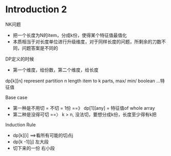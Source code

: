 # Introduction 2

NK问题

* 把一个长度为N的item，分成k份，使得某个特征值最值化
* 本质相当于对长度单位进行升级维度，对于同样长度的问题，所剩余的刀数不同，问题答案是不同的

DP定义的时候

* 第一个维度，给份数，第二个维度，给长度

dp\[k]\[n] represent partition n length item to k parts, max/ min/ boolean ...特征值



Base case

* 第一种是不用切 = 不切 = 1份 ==》 dp\[1]\[any] = 特征值of whole array
* 第二种是没得可切 ==〉 k > n, 没法切，要想分成k份，长度至少得有k把

Induction Rule

* dp\[k]\[i] ==>看所有可能的切点j
* dp\[k -1]\[j] 左大段
* 切下来的一份 右小段

